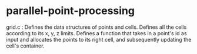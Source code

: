 # parallel-point-processing


grid.c : Defines the data structures of points and cells. Defines all the cells according to its x, y, z limits. Defines 
a function that takes in a point's id as input and allocates the points to its right cell, and subsequently updating the cell's
container. 
